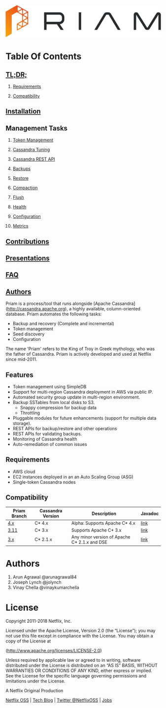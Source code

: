 <h1 align="center">
  <img src="images/priam.png" alt="Priam Logo" />
</h1>

# Table Of Contents

## [TL;DR;](#tldr)

1. [Requirements](#requirements)

1. [Compatibility](#compatibility)

## [Installation](docs/installation.html)

## Management Tasks
1. [Token Management](docs/tokenmanagement.html)

1. [Cassandra Tuning](docs/cassandratuning.html)

1. [Cassandra REST API](docs/cassandrarestapi.html)

1. [Backups](docs/backups.html)

1. [Restore](docs/restore.html)

1. [Compaction](docs/compaction.html)

1. [Flush](docs/flush.html)

1. [Health](docs/health.html)

1. [Configuration](docs/configuration.html)

1. [Metrics](docs/metrics.html)

## [Contributions](docs/contributions.html)

## [Presentations](docs/presentations.html)

## [FAQ](faq/faq.html)

## [Authors](#authors)


Priam is a process/tool that runs alongside [Apache Cassandra]
(http://cassandra.apache.org), a highly available, column-oriented database.
Priam automates the following tasks:

* Backup and recovery (Complete and incremental)
* Token management
* Seed discovery
* Configuration

The name 'Priam' refers to the King of Troy in Greek mythology, who was the
father of Cassandra. Priam is actively developed and used at Netflix since
mid-2011.

## Features

* Token management using SimpleDB
* Support for multi-region Cassandra deployment in AWS via public IP.
* Automated security group update in multi-region environment.
* Backup SSTables from local disks to S3.
  - Snappy compression for backup data
  - Throttling
* Pluggable modules for future enhancements (support for multiple data storage).
* REST APIs for backup/restore and other operations
* REST APIs for validating backups.
* Monitoring of Cassandra health
* Auto-remediation of common issues

## Requirements

* AWS cloud
* EC2 instances deployed in an an Auto Scaling Group (ASG)
* Single-token Cassandra nodes

## Compatibility

|Priam Branch|Cassandra Version |Description                    | Javadoc     |
|------------|------------------|-------------------------------|-------------|
|[4.x]       | C* 4.x           | Alpha: Supports Apache C* 4.x | [link][4.x-docs]  |
|[3.11]      | C* 3.x           | Supports Apache C* 3.x        | [link][3.11-docs] |
|[3.x]       | C* 2.1.x         | Any minor version of Apache C* 2.1.x and DSE | [link][3.x-docs] |

[4.x]: https://github.com/Netflix/Priam/tree/4.x
[3.11]: https://github.com/Netflix/Priam/tree/3.11
[3.x]: https://github.com/Netflix/Priam/tree/3.x
[4.x-docs]: https://www.javadoc.io/doc/com.netflix.priam/priam/4.0.0-alpha7
[3.11-docs]: https://www.javadoc.io/doc/com.netflix.priam/priam/3.11.35
[3.x-docs]: https://www.javadoc.io/doc/com.netflix.priam/priam/3.1.65

# Authors
1. Arun Agrawal @arunagrawal84
2. Joseph Lynch @jolynch
3. Vinay Chella @vinaykumarchella

# License
Copyright 2011-2018 Netflix, Inc.

Licensed under the Apache License, Version 2.0 (the “License”); you may not use
this file except in compliance with the License. You may obtain a copy of the
License at

(http://www.apache.org/licenses/LICENSE-2.0)

Unless required by applicable law or agreed to in writing, software distributed
under the License is distributed on an “AS IS” BASIS, WITHOUT WARRANTIES OR
CONDITIONS OF ANY KIND, either express or implied. See the License for the
specific language governing permissions and limitations under the License.

A Netflix Original Production

[Netflix OSS](http://netflix.github.io/#repo) | [Tech
Blog](https://medium.com/netflix-techblog) | [Twitter
@NetflixOSS](https://twitter.com/NetflixOSS) |
[Jobs](https://jobs.netflix.com/)
